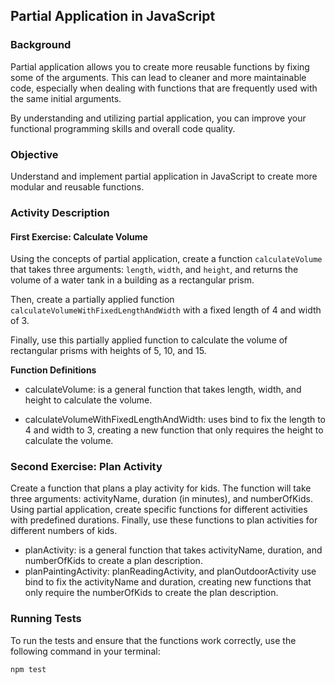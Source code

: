 ## Partial Application in JavaScript

### Background

Partial application allows you to create more reusable functions by fixing some of the arguments. This can lead to cleaner and more maintainable code, especially when dealing with functions that are frequently used with the same initial arguments.

By understanding and utilizing partial application, you can improve your functional programming skills and overall code quality.

### Objective

Understand and implement partial application in JavaScript to create more modular and reusable functions.

### Activity Description

#### First Exercise: Calculate Volume

Using the concepts of partial application, create a function `calculateVolume` that takes three arguments: `length`, `width`, and `height`, and returns the volume of a water tank in a building as a rectangular prism. 

Then, create a partially applied function `calculateVolumeWithFixedLengthAndWidth` with a fixed length of 4 and width of 3.

Finally, use this partially applied function to calculate the volume of rectangular prisms with heights of 5, 10, and 15.

**Function Definitions**

- calculateVolume:  is a general function that takes length, width, and height to calculate the volume.

- calculateVolumeWithFixedLengthAndWidth: uses bind to fix the length to 4 and width to 3, creating a new function that only requires the height to calculate the volume.


### Second Exercise: Plan Activity

Create a function that plans a play activity for kids. The function will take three arguments: activityName, duration (in minutes), and numberOfKids. Using partial application, create specific functions for different activities with predefined durations. Finally, use these functions to plan activities for different numbers of kids.

- planActivity:  is a general function that takes activityName, duration, and numberOfKids to create a plan description.
- planPaintingActivity: planReadingActivity, and planOutdoorActivity use bind to fix the activityName and duration, creating new functions that only require the numberOfKids to create the plan description.

### Running Tests

To run the tests and ensure that the functions work correctly, use the following command in your terminal:

```
npm test
```